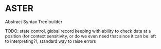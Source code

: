 # ASTER
Abstract Syntax Tree builder

TODO: state control, global record keeping with ability to check data at a position (for context sensitivity, or do we even need that since it can be left to interpreting?), standard way to raise errors
